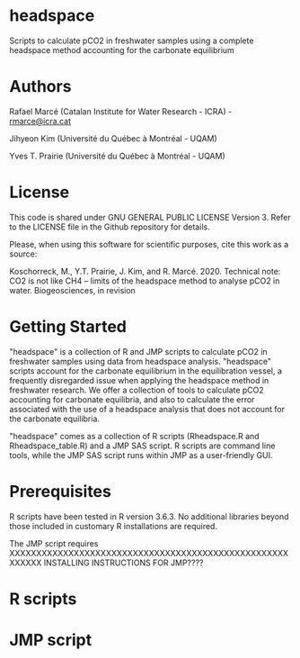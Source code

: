 # headspace
Scripts to calculate pCO2 in freshwater samples using a complete headspace method accounting for the carbonate equilibrium

# Authors
Rafael Marcé (Catalan Institute for Water Research - ICRA) - rmarce@icra.cat

Jihyeon Kim (Université du Québec à Montréal - UQAM) 

Yves T. Prairie (Université du Québec à Montréal - UQAM)

# License
This code is shared under GNU GENERAL PUBLIC LICENSE Version 3. 
Refer to the LICENSE file in the Github repository for details.

Please, when using this software for scientific purposes, cite this work as a source:

Koschorreck, M., Y.T. Prairie, J. Kim, and R. Marcé. 2020. Technical note: CO2 is not like CH4 – limits of the headspace method to analyse pCO2 in water. Biogeosciences, in revision

# Getting Started

"headspace" is a collection of R and JMP scripts to calculate pCO2 in freshwater samples using data from headspace analysis. "headspace" scripts account for the carbonate equilibrium in the equilibration vessel, a frequently disregarded issue when applying the headspace method in freshwater research. We offer a collection of tools to calculate pCO2 accounting for carbonate equilibria, and also to calculate the error associated with the use of a headspace analysis that does not account for the carbonate equilibria.

"headspace" comes as a collection of R scripts (Rheadspace.R and Rheadspace_table.R) and a JMP SAS script. R scripts are command line tools, while the JMP SAS script runs within JMP as a user-friendly GUI. 

# Prerequisites

R scripts have been tested in R version 3.6.3. No additional libraries beyond those included in customary R installations are required.

The JMP script requires XXXXXXXXXXXXXXXXXXXXXXXXXXXXXXXXXXXXXXXXXXXXXXXXXXXXXXXXXX
INSTALLING INSTRUCTIONS FOR JMP????

# R scripts




# JMP script

